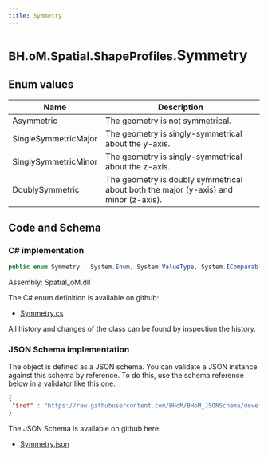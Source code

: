 ```yaml
---
title: Symmetry
---
```


# <small>BH.oM.Spatial.ShapeProfiles.</small>**Symmetry**



## Enum values

| Name            | Description                                                    |
|-----------------|----------------------------------------------------------------|
| Asymmetric |  The geometry is not symmetrical.  |
| SingleSymmetricMajor |  The geometry is singly-symmetrical about the y-axis.  |
| SinglySymmetricMinor |  The geometry is singly-symmetrical about the z-axis.  |
| DoublySymmetric |  The geometry is doubly symmetrical about both the major (y-axis) and minor (z-axis).  |


## Code and Schema

### C# implementation

``` C# title="C#"
public enum Symmetry : System.Enum, System.ValueType, System.IComparable, System.ISpanFormattable, System.IFormattable, System.IConvertible
```

Assembly: Spatial_oM.dll

The C# enum definition is available on github:

- [Symmetry.cs](https://github.com/BHoM/BHoM/blob/develop/Spatial_oM/ShapeProfiles\Enums\Symmetry.cs)

All history and changes of the class can be found by inspection the history.
### JSON Schema implementation

The object is defined as a JSON schema. You can validate a JSON instance against this schema by reference. To do this, use the schema reference below in a validator like [this one](https://www.jsonschemavalidator.net/).

``` json title="JSON Schema"
{
 "$ref" : "https://raw.githubusercontent.com/BHoM/BHoM_JSONSchema/develop/Spatial_oM/ShapeProfiles/Symmetry.json"
}
```

The JSON Schema is available on github here:

- [Symmetry.json](https://github.com/BHoM/BHoM_JSONSchema/blob/develop/Spatial_oM/ShapeProfiles/Symmetry.json)
